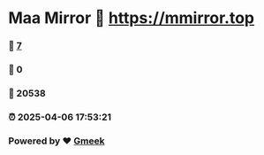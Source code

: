 # Maa Mirror :link: https://mmirror.top 
### :page_facing_up: [7](https://mmirror.top/tag.html) 
### :speech_balloon: 0 
### :hibiscus: 20538 
### :alarm_clock: 2025-04-06 17:53:21 
### Powered by :heart: [Gmeek](https://github.com/Meekdai/Gmeek)
